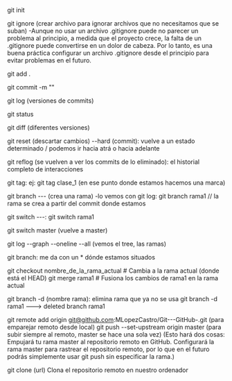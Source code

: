git init

git ignore (crear archivo para ignorar archivos que no necesitamos que se suban) -Aunque no usar un archivo .gitignore puede no parecer un problema al principio, a medida que el proyecto crece, la falta de un .gitignore puede convertirse en un dolor de cabeza. Por lo tanto, es una buena práctica configurar un archivo .gitignore desde el principio para evitar problemas en el futuro.

git add .

git commit -m ""

git log (versiones de commits)

git status

git diff (diferentes versiones)

git reset (descartar cambios) --hard (commit): vuelve a un estado determinado / podemos ir hacia atrá o hacia adelante

git reflog (se vuelven a ver los commits de lo eliminado): el historial completo de interacciones

git tag: ej: git tag clase_1 (en ese punto donde estamos hacemos una marca)

git branch --- (crea una rama) -lo vemos con git log: git branch rama1 // la rama se crea a partir del commit donde estamos

git switch ---: git switch rama1

git switch master (vuelve a master)

git log --graph --oneline --all (vemos el tree, las ramas)

git branch: me da con un * dónde estamos situados

git checkout nombre_de_la_rama_actual  # Cambia a la rama actual (donde está el HEAD)
git merge rama1                       # Fusiona los cambios de rama1 en la rama actual

git branch -d (nombre rama): elimina rama que ya no se usa
git branch -d rama1 ---> deleted branch rama1

git remote add origin git@github.com:MLopezCastro/Git---GitHub-.git (para emparejar remoto desde local)
git push --set-upstream origin master (para subir siempre al remoto, master se hace una sola vez) (Esto hará dos cosas:
                                                                                                   Empujará tu rama master al repositorio remoto en GitHub.
                                                                                                   Configurará la rama master para rastrear el repositorio remoto, 
                                                                                                    por lo que en el futuro podrás simplemente usar git push sin especificar la rama.)

git clone (url) Clona el repositorio remoto en nuestro ordenador



